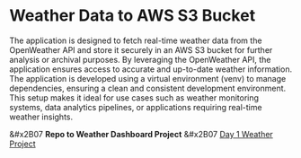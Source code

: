 # Weather Data to AWS S3 Bucket
The application is designed to fetch real-time weather data from the OpenWeather API and store it securely in an AWS S3 bucket for further analysis or archival purposes. By leveraging the OpenWeather API, the application ensures access to accurate and up-to-date weather information. The application is developed using a virtual environment (venv) to manage dependencies, ensuring a clean and consistent development environment. This setup makes it ideal for use cases such as weather monitoring systems, data analytics pipelines, or applications requiring real-time weather insights.

&#x2B07 **Repo to Weather Dashboard Project** &#x2B07
[Day 1 Weather Project](https://github.com/Xaidor/Weather-Dashboard)

